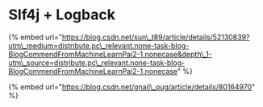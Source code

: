 # Slf4j + Logback

{% embed url="https://blog.csdn.net/sun\_t89/article/details/52130839?utm\_medium=distribute.pc\_relevant.none-task-blog-BlogCommendFromMachineLearnPai2-1.nonecase&depth\_1-utm\_source=distribute.pc\_relevant.none-task-blog-BlogCommendFromMachineLearnPai2-1.nonecase" %}

{% embed url="https://blog.csdn.net/gnail\_oug/article/details/80164970" %}



